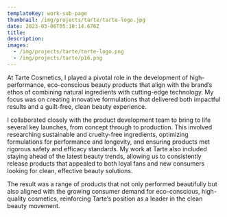 ```yaml
---
templateKey: work-sub-page
thumbnail: /img/projects/tarte/tarte-logo.jpg
date: 2023-03-06T05:10:14.676Z
title:
description:
images:
  - /img/projects/tarte/tarte-logo.png
  - /img/projects/tarte/p16.png
---
```


At Tarte Cosmetics, I played a pivotal role in the development of high-performance, eco-conscious beauty products that align with the brand’s ethos of combining natural ingredients with cutting-edge technology. My focus was on creating innovative formulations that delivered both impactful results and a guilt-free, clean beauty experience.

I collaborated closely with the product development team to bring to life several key launches, from concept through to production. This involved researching sustainable and cruelty-free ingredients, optimizing formulations for performance and longevity, and ensuring products met rigorous safety and efficacy standards. My work at Tarte also included staying ahead of the latest beauty trends, allowing us to consistently release products that appealed to both loyal fans and new consumers looking for clean, effective beauty solutions.

The result was a range of products that not only performed beautifully but also aligned with the growing consumer demand for eco-conscious, high-quality cosmetics, reinforcing Tarte’s position as a leader in the clean beauty movement.
